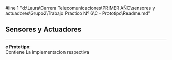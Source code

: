#line 1 "d:\\Laura\\Carrera Telecomunicaciones\\PRIMER AÑO\\sensores y actuadores\\Grupo2\\Trabajo Practico Nº 6\\C - Prototipo\\Readme.md"

## Sensores y Actuadores


---

**c Prototipo**:   
 Contiene La implementacion respectiva